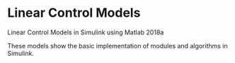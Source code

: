 # Linear Control Models
Linear Control Models in Simulink using Matlab 2018a

These models show the basic implementation of modules and algorithms in Simulink. 
